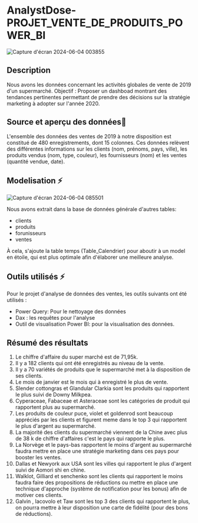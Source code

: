 # AnalystDose-PROJET_VENTE_DE_PRODUITS_POWER_BI
![Capture d'écran 2024-06-04 003855](https://github.com/AnalystDose/PROJET_VENTE_DE_PRODUITS_POWER_BI/assets/169387833/7ea9c552-9015-40d2-9a7c-3c87a66fe4ba)
## Description

Nous avons les données concernant les activités globales de vente de 2019 d'un supermarché. Objectif : Proposer un dashboad montrant des tendances pertinentes permettant de prendre des décisions sur la stratégie marketing à adopter sur l'année 2020.

## Source et aperçu des données🚀
L'ensemble des données des ventes de 2019 à notre disposition est constitué de 480 enregistrements, dont 15 colonnes.
Ces données relèvent des différentes informations sur les clients (nom, prénoms, pays, ville), les produits vendus (nom, type, couleur), les fournisseurs (nom) et les ventes (quantité vendue, date).

## Modelisation ⚡
![Capture d'écran 2024-06-04 085501](https://github.com/AnalystDose/PROJET_VENTE_DE_PRODUITS_POWER_BI/assets/169387833/1dd21439-8865-4b2b-8ff9-a040a4d3ceb9)

Nous avons extrait dans la base de données générale d'autres tables:
- clients
- produits
- forunisseurs
- ventes
  
À cela, s'ajoute la table temps (Table_Calendrier) pour aboutir à un model en étoile, qui est plus optimale afin d'élaborer une meilleure analyse.
 
## Outils utilisés ⚡

Pour le projet d'analyse de données des ventes, les outils  suivants ont été utilisés :

- Power Query: Pour le nettoyage des données  
- Dax : les requêtes pour l'analyse 
- Outil de visualisation Power BI: pour la visualisation des données.



## Résumé des résultats

1. Le chiffre d'affaire du super marché est de 71,95k. 
2. Il y a 182 clients qui ont été enregistrés au niveau de la vente.
3. Il y a 70 variétés de produits que le supermarché met à la disposition de ses clients.
4. Le mois de janvier est le mois qui à enregistré le plus de vente. 
5. Slender cottongras et Glandular Clarkia sont les produits qui rapportent le plus suivi de Downy Milkpea.
6. Cyperaceae, Fabaceae et Asteraceae sont les catégories de produit qui rapportent plus au supermarché.
7. Les produits de couleur puce, violet et goldenrod sont beaucoup appréciés par les clients et figurent meme dans le top 3 qui rapportent le plus d'argent au supermarché.
8. La majorité des clients du supermarché viennent de la Chine avec plus de 38 k de chiffre d'affaires c'est le pays qui rapporte le plus. 
9. La Norvège et le pays-bas rapportent le moins d'argent au supermarché faudra mettre en place une stratégie marketing dans ces pays pour booster les ventes.
10. Dallas et Newyork aux USA sont les villes qui rapportent le plus d'argent suivi de Aomori shi en chine.
11. Walklot, Gilliard et senchenko sont les clients qui rapportent le moins faudra faire des propositions de réductions ou mettre en place une technique d'approche (système de notification pour les bonus) afin de motiver ces clients.
12. Galvin , lacovolo et Taw sont les top 3 des clients qui rapportent le plus, on pourra mettre à leur disposition une carte de fidélité (pour des bons de réductions).
